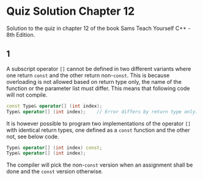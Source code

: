 # Quiz Solution Chapter 12

Solution to the quiz in chapter 12 of the book Sams Teach Yourself C++ - 8th Edition.

## 1

A subscript operator `[]` cannot be defined in two different variants where one return `const` and the other return non-`const`. This is because overloading is not allowed based on return type only, the name of the function or the parameter list must differ. This means that following code will not compile.

```cpp
const Type& operator[] (int index);
Type& operator[] (int index);    // Error differs by return type only.
```

It is however possible to program two implementations of the operator `[]` with identical return types, one defined as a `const` function and the other not, see below code.

```cpp
Type& operator[] (int index) const;
Type& operator[] (int index);
```

The compiler will pick the non-`const` version when an assignment shall be done and the `const` version otherwise.
